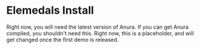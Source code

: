 Elemedals Install
=================

Right now, you will need the latest version of Anura. If you can get Anura compiled, you shouldn't need this. Right now, this is a placeholder, and will get changed once the first demo is released.
